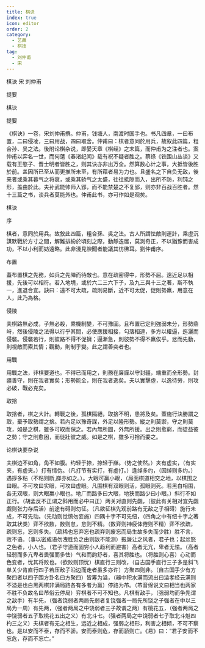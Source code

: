 ```yaml
---
title: 棋诀
index: true
icon: editor
order: 2
category:
  - 艺藏
  - 棋技
tag:
  - 刘仲甫
  - 宋
---
```


棋诀 宋 刘仲甫  

提要  

棋诀  

提要  

《棋诀》一卷，宋刘仲甫撰。仲甫，钱塘人，南渡时国手也。书凡四章，一曰布置，二曰侵凌，三曰用战，四曰取舍。仲甫曰：棋者意同於用兵，故叙此四篇，粗合孙、吴之法。後附论棋杂说，即晏天章《棋经》之末篇，而仲甫为之注者也。案仲甫以弈名一世，而何薳《春渚纪闻》载有祝不疑者胜之。蔡绦《铁围山丛谈》又载有王憨子、晋士明者皆胜之，则其诀亦非出万全。然算数心计之事，大抵皆後胜於前。盖因所已至从而更推所未至，有所藉者易为力也。且盛名之下自负无敌，後来者或乘其暮气之将衰，或乘其骄气之太盛，往往抵隙而入，出所不防，利钝之形，盖由於此。夫孙武能帅师入郢，而不能禁楚之不复郢，则亦非百战百胜者。然十三篇之书，谈兵者莫能外也。仲甫此书，亦可作如是观矣。  

棋诀  

序  

棋者，意同於用兵。故敘此四篇，粗合孫、吳之法。古人所謂怯敵則運計，乘虛沉謀默戰於方寸之間，解難排紛於頃刻之際，動靜迭居，莫測奇正，不以猶豫而害成功，不以小利而妨遠略。此非淺見諛聞者能議其彷彿耳。劉仲甫序。  

布置  

蓋布置棋之先務，如兵之先陣而待敵也。意在疏密得中，形勢不屈。遠近足以相援，先後可以相符。若入地境，或於六二三六下子，及九三與十三之著，斯不執一，進退合宜。訣曰：遠不可太疏，疏則易斷，近不可太促，促則勢羸，用意在人，此乃為格。  

侵陵  

夫棋路無必成，子無必殺，乘機制變，不可豫圖。且布置已定則強弱未分，形勢鼎峙，然後侵陵之法得以行乎其間，必使應援相接，勾落相連，多方以權逼，迤灑而侵襲。侵襲若行，則彼路不得不促擁；逼漸急，則彼勢不得不羸俟乎。忿而先動，則視敵而索其情；觀動，則制乎變。此之謂善奕者也。  

用戰  

用戰之法，非棋要道也。不得已而用之，則務在廉謹以守封疆，端重而全形勢。封疆善守，則在我者實矣；形勢能全，則在我者逸矣。夫以實擊虛，以逸待勞，則攻必破，戰必克矣。  

取捨  

取捨者，棋之大計。轉戰之後，孤棋隔絕，取捨不明，患將及矣。蓋施行決勝謂之取，棄予取勢謂之捨。若內足以豫奇謀，外足以隆形勢。縱之則莫禦，守之則莫攻，如是之棋，雖多可取而保之。若內無所圖，外無所援。出之則愈窮，而徒益彼之勢；守之則愈困，而徒壯彼之威。如是之棋，雖多可捨而委之。  

论棋诀要杂说  

夫棋边不如角，角不如腹。约轻于捺，捺轻于嶭。（势之使然。）夹有虚实，（有实夹，有虚夹。）打有情伪。（凡打节有实打，有虚打。）逢绰多约，（因绰则多约。）遇拶多粘（不粘则断,嶭亦如之。）。大眼可赢小眼，（局面棋道相交之地，以棋围之曰眼。不可攻曰实眼，可攻曰虚眼。凡围棋有双眼则活，孤眼则死。若黑白相围，各无双眼，则大眼赢小眼也。地广而路多曰大眼，地狭而路少曰小眼。）斜行不如正行。（胡孟反不正谓之斜用而必中曰正）两关对直则先觑，（彼此有关相对宜先觑觑则张力存后活）前途有碍则勿征。（凡欲征棋先观前路有无敌之子相碍）施行未成，不可先动。（先动则觉慎勿妄施）四隅十字不可先纽，（四角之中有纽十字之著取其状类）弈不欲数，数则怠，怠则不精。（数弈则神疲体倦则不精）弈不欲疏，疏则忘，忘则多失。（疏稀也忘弃忘也疏弃则废忘而局生故多失而少胜）胜不言，败不语。（事以密成语勿洩胜负之由则敌不能测）振廉让之风者，君子也；起忿怒之色者，小人也。（君子守道而固穷小人趋利而避害）高者无亢，卑者无怯。（高者轻弱而多亢卑者畏强而多怯）气和而韵舒者，喜其将胜也。（将胜则心喜）心动而色变者，忧其将败也。（欲败则顶忧）棋直行三则改，（自古国手直行三子多是斜飞单关少肯直行四子若压敌子沿边而走者虽多亦许）方聚四则非。（自古国手少有方聚四者以四子围方卦名曰方聚四）皆筹为溢，（器中积水满而流出曰溢孝经云满则不溢是也白黑两棋非满局路各有多者为赢）停路为芇。（芇音绵说文曰相当也两家不胜不负故名曰芇俗云停局）弈棋者不可不知也。凡棋有敌手，（强弱均而争先谓之敌手）有半先，（强者饶弱者两局先弱者复饶强者一局先所饶之子强者在中以三局为一周）有先两，（强者两局之中饶弱者三子故谓之两）有桃花五，（强者两局之中饶弱者五子取桃花五出之义）有北斗七。（强者两局之中饶弱者七子取北斗魁四杓三之义）夫棋者有无之相生，远近之相成，强弱之相形，利害之相倾，不可不察也。是以安而不泰，存而不骄。安而泰则危，存而骄则亡。《易》曰：“君子安而不忘危，存而不忘亡。”  
